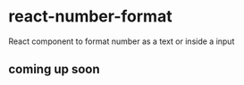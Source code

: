 # react-number-format
React component to format number as a text or inside a input 

## coming up soon
